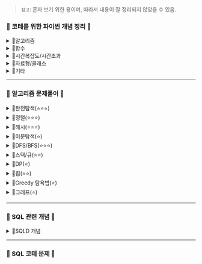 > `참고`: 혼자 보기 위한 용이며, 따라서 내용이 잘 정리되지 않았을 수 있음.

### 🩷 코테를 위한 파이썬 개념 정리 🩷
<details>
<summary>📂알고리즘</summary>
  
- [누적합 알고리즘 (Prefix Sum Algorithm)](https://github.com/SeoMiYoung/miyoung-zone/issues/17)
- [Maximum Subarray Problem 을 푸는 방법: Brute-force Algorithm & Kadane Algorithm](https://github.com/SeoMiYoung/miyoung-zone/issues/19)
- [그리디 알고리즘(탐욕법, Greedy Algorithm)](https://github.com/SeoMiYoung/miyoung-zone/issues/26)
- [스택/큐](https://github.com/SeoMiYoung/miyoung-zone/issues/42)
- [프로그래밍에서 그래프를 표현하는 방법 2가지](https://github.com/SeoMiYoung/miyoung-zone/issues/43)
- [DFS](https://github.com/SeoMiYoung/miyoung-zone/issues/44)
- [BFS](https://github.com/SeoMiYoung/miyoung-zone/issues/46)
- [BFS와 DFS의 비교](https://github.com/SeoMiYoung/miyoung-zone/issues/47)
- [정렬 알고리즘 모음](https://github.com/SeoMiYoung/miyoung-zone/issues/51)
- [이진탐색 개념](https://github.com/SeoMiYoung/miyoung-zone/issues/53)
- [이진탐색 라이브러리 bisect](https://github.com/SeoMiYoung/miyoung-zone/issues/54)
- [파라메트릭 서치 (Parametric Search)](https://github.com/SeoMiYoung/miyoung-zone/issues/57)
- [[이취코/p208] 다이나믹 프로그래밍](https://github.com/SeoMiYoung/miyoung-zone/issues/58)
- [[이취코/p217] 1로 만들기, DP](https://github.com/SeoMiYoung/miyoung-zone/issues/59)
- [모든 경우의 수 구하기](https://github.com/SeoMiYoung/miyoung-zone/issues/66)
</details>
<details>
<summary>📂함수</summary>

- [대소문자 변환](https://github.com/SeoMiYoung/miyoung-zone/issues/2)
- [파이썬 내장 함수를 사용해서 정렬하기](https://github.com/SeoMiYoung/miyoung-zone/issues/3)
- [split()과 split(' ')](https://github.com/SeoMiYoung/miyoung-zone/issues/4)
- [평균 계산, round함수, math.ceil()과 math.floor()함수](https://github.com/SeoMiYoung/miyoung-zone/issues/5)
- [배열에서 특정 값의 인덱스 찾기 - index()](https://github.com/SeoMiYoung/miyoung-zone/issues/8)
- [zfill(), rjust(), ljust()](https://github.com/SeoMiYoung/miyoung-zone/issues/9)
- [2진수, 8진수, 16진수 변환](https://github.com/SeoMiYoung/miyoung-zone/issues/10)
- [순서를 뒤집는 여러가지 방법](https://github.com/SeoMiYoung/miyoung-zone/issues/15)
- [.join() 메서드](https://github.com/SeoMiYoung/miyoung-zone/issues/16)
- [hash() 내장 함수](https://github.com/SeoMiYoung/miyoung-zone/issues/22)
- [startswith(), endswith()](https://github.com/SeoMiYoung/miyoung-zone/issues/24)
- [min(), max()](https://github.com/SeoMiYoung/miyoung-zone/issues/31)
- [len()](https://github.com/SeoMiYoung/miyoung-zone/issues/32)
- [문자열을 연결하는 두가지 방법 - join(), +연산자](https://github.com/SeoMiYoung/miyoung-zone/issues/35)
- [문자를 어떻게 대응되는 숫자로 변환할까?](https://github.com/SeoMiYoung/miyoung-zone/issues/37)
- [함수 형태](https://github.com/SeoMiYoung/miyoung-zone/issues/60)
- [파이썬의 형변환](https://github.com/SeoMiYoung/miyoung-zone/issues/63)
- [zip()](https://github.com/SeoMiYoung/miyoung-zone/issues/64)
- [enumerate()](https://github.com/SeoMiYoung/miyoung-zone/issues/67)
- [strip()](https://github.com/SeoMiYoung/miyoung-zone/issues/70)
- [replace()](https://github.com/SeoMiYoung/miyoung-zone/issues/71)
- [permutations, combinations 순열과 조합](https://github.com/SeoMiYoung/miyoung-zone/issues/78)
- [단순정렬 VS. cmp_to_key() 정렬 비교](https://github.com/SeoMiYoung/miyoung-zone/issues/122)
- [math.ceil(x), math.floor(x), math.round(x)](https://github.com/SeoMiYoung/miyoung-zone/issues/125)
</details>
<details>
<summary>📂시간복잡도/시간초과</summary>

- [for문 구조에 따른 알고리즘 효율성 비교](https://github.com/SeoMiYoung/miyoung-zone/issues/1)
- [시간초과 해결 --> map()의 두번째 인자?, set()의 개념](https://github.com/SeoMiYoung/miyoung-zone/issues/6)
- [[D2/1859] 시간 초과... => 뒤에서부터 접근하는 방식은 어떨까?](https://github.com/SeoMiYoung/miyoung-zone/issues/18)
- [[hash/완주하지 못한 선수] remove함수로 인한, 파이썬 효율성 테스트 실패](https://github.com/SeoMiYoung/miyoung-zone/issues/20)
- [복잡도란 무엇일까?](https://github.com/SeoMiYoung/miyoung-zone/issues/25)
- [[hash/전화번호 목록] 왜 이중 for문을 사용하고도 시간초과가 발생하지 않았을까?](https://github.com/SeoMiYoung/miyoung-zone/issues/65)
</details>
<details>
<summary>📂자료형/클래스</summary>

- [리스트](https://github.com/SeoMiYoung/miyoung-zone/issues/11)
- [딕셔너리](https://github.com/SeoMiYoung/miyoung-zone/issues/21)
- [Counter (collections 모듈에 포함된 클래스)](https://github.com/SeoMiYoung/miyoung-zone/issues/23)
- [리스트와 튜플 비교](https://github.com/SeoMiYoung/miyoung-zone/issues/38)
- [2차원 배열 채우기](https://github.com/SeoMiYoung/miyoung-zone/issues/39)
- [집합](https://github.com/SeoMiYoung/miyoung-zone/issues/56)
- [set()의 개념](https://github.com/SeoMiYoung/miyoung-zone/issues/6)
- [리스트 컴프리헨션](https://github.com/SeoMiYoung/miyoung-zone/issues/69)
</details>
<details>
<summary>📂기타</summary>

- [base64 인코딩 원리](https://github.com/SeoMiYoung/miyoung-zone/issues/7)
- [파이썬에서 메모리 재할당이 일어나지 않는 경우](https://github.com/SeoMiYoung/miyoung-zone/issues/13)
- [깊은복사, 얕은복사](https://github.com/SeoMiYoung/miyoung-zone/issues/14)
- [/과 //의 차이](https://github.com/SeoMiYoung/miyoung-zone/issues/27)
- [코딩테스트에서 숫자를 입력받는 방법](https://github.com/SeoMiYoung/miyoung-zone/issues/28)
- [문자열과 변수를 합해서 결과를 출력하는 방법](https://github.com/SeoMiYoung/miyoung-zone/issues/29)
- [우리는 문제를 풀기전에 입력 제한을 먼저 봐야한다.](https://github.com/SeoMiYoung/miyoung-zone/issues/30)
- [파이썬의 while문 - 반복, 무한반복](https://github.com/SeoMiYoung/miyoung-zone/issues/33)
- [파이썬의 반복문에서 사용할 수 있는 제어문](https://github.com/SeoMiYoung/miyoung-zone/issues/34)
- [멤버십 테스트 - in, not in](https://github.com/SeoMiYoung/miyoung-zone/issues/36)
- [global 키워드란?](https://github.com/SeoMiYoung/miyoung-zone/issues/41)
- [출력에서의 end 매개변수](https://github.com/SeoMiYoung/miyoung-zone/issues/45)
- [input으로 들어오는 값을 나눠서 저장하려면?](https://github.com/SeoMiYoung/miyoung-zone/issues/49)
- [swap](https://github.com/SeoMiYoung/miyoung-zone/issues/52)
- [빠르게 입력받기 - input()대신 sys 라이브러리](https://github.com/SeoMiYoung/miyoung-zone/issues/55)
- [파이썬의 연산자 - 비교연산자, 논리연산자](https://github.com/SeoMiYoung/miyoung-zone/issues/61)
- [for in 순회](https://github.com/SeoMiYoung/miyoung-zone/issues/62)
- [지역변수, 전역변수, nonlocal, global](https://github.com/SeoMiYoung/miyoung-zone/issues/81)
- [generator expression](https://github.com/SeoMiYoung/miyoung-zone/issues/129)
</details>

----------------------------------------------------------------------------------------------------------------------

### 💙 알고리즘 문제풀이 💙
<details>
<summary>📂완전탐색(⭐⭐⭐)</summary>

> 💡완전탐색 문제는 모든 경우를 다 살펴봐야 풀 수 있는 문제이다!  
> 보통 간단한 문제 --> 반복문 활용 <br/>
> 복잡한 문제 --> 재귀(백트래킹) 활용  // 물론 재귀 외의 방법도 있긴 함
  
- [최소직사각형](https://github.com/SeoMiYoung/miyoung-zone/issues/76) [<문제 링크>](https://school.programmers.co.kr/learn/courses/30/lessons/86491) `아이디어 문제`
- [모의고사](https://github.com/SeoMiYoung/miyoung-zone/issues/77) [<문제 링크>](https://school.programmers.co.kr/learn/courses/30/lessons/42840) `enumerate()`
- [소수찾기](https://github.com/SeoMiYoung/miyoung-zone/issues/79) [<문제 링크>](https://school.programmers.co.kr/learn/courses/30/lessons/42839) `itertools의 permutations` `백트래킹` `DFS`
- [카펫](https://github.com/SeoMiYoung/miyoung-zone/issues/80) [<문제 링크>](https://school.programmers.co.kr/learn/courses/30/lessons/42842)
- [피로도](https://github.com/SeoMiYoung/miyoung-zone/issues/72) [<문제 링크>](https://school.programmers.co.kr/learn/courses/30/lessons/87946) `DFS`
- [전력망을 둘로 나누기](https://github.com/SeoMiYoung/miyoung-zone/issues/82) [<문제 링크>](https://school.programmers.co.kr/learn/courses/30/lessons/86971) `BFS`
- [모음사전](https://github.com/SeoMiYoung/miyoung-zone/issues/119) [<문제 링크>](https://school.programmers.co.kr/learn/courses/30/lessons/84512) `DFS`
</details>
<details>
<summary>📂정렬(⭐⭐⭐)</summary>

- [K번째수](https://github.com/SeoMiYoung/miyoung-zone/issues/120) [<문제 링크>](https://school.programmers.co.kr/learn/courses/30/lessons/42748) `파이썬 정렬 내장함수` `리스트 슬라이싱`
- [가장 큰 수](https://github.com/SeoMiYoung/miyoung-zone/issues/121) [<문제 링크>](https://school.programmers.co.kr/learn/courses/30/lessons/42746) `cmp_to_key()`
- [H-index](https://github.com/SeoMiYoung/miyoung-zone/issues/123) [<문제 링크>](https://school.programmers.co.kr/learn/courses/30/lessons/42747)
- [그 외 정렬 알고리즘](https://github.com/SeoMiYoung/miyoung-zone/issues/51)
</details>
<details>
<summary>📂해시(⭐⭐⭐)</summary>
</details>
<details>
<summary>📂이분탐색(⭐)</summary>
</details>
<details>
<summary>📂DFS/BFS(⭐⭐⭐)</summary>
</details>
<details>
<summary>📂스택/큐(⭐⭐)</summary>
  
- [같은 숫자는 싫어](https://github.com/SeoMiYoung/miyoung-zone/issues/124) [<문제 링크>](https://school.programmers.co.kr/learn/courses/30/lessons/12906) `deque()`
- [기능개발](https://github.com/SeoMiYoung/miyoung-zone/issues/126) [<문제 링크>](https://school.programmers.co.kr/learn/courses/30/lessons/42586) `deque() 관련 함수 숙지`, `큐를 왜 사용해야 하는지 생각해 볼 수 있었음`
- [올바른 괄호](https://github.com/SeoMiYoung/miyoung-zone/issues/127) [<문제 링크>](https://school.programmers.co.kr/learn/courses/30/lessons/12909) `스택(파이썬에서는 list사용)`
- [프로세스](https://github.com/SeoMiYoung/miyoung-zone/issues/128) [<문제 링크>](https://school.programmers.co.kr/learn/courses/30/lessons/42587) `deque()`, `generator expression`
- [다리를 지나는 트럭](https://github.com/SeoMiYoung/miyoung-zone/issues/130) [<문제 링크>](https://school.programmers.co.kr/learn/courses/30/lessons/42583) `deque()`, `시간 초과 주의`
- [주식가격]() [<문제 링크>](https://school.programmers.co.kr/learn/courses/30/lessons/42584)
</details>
<details>
<summary>📂DP(⭐)</summary>
</details>
<details>
<summary>📂힙(⭐⭐)</summary>
</details>
<details>
<summary>📂Greedy 탐욕법(⭐)</summary>
</details>
<details>
<summary>📂그래프(⭐)</summary>
</details>

----------------------------------------------------------------------------------------------------------------------

### 🧡 SQL 관련 개념 🧡
<details>
<summary>📂SQLD 개념</summary>
  
- [1.1 데이터 모델의 이해](https://github.com/SeoMiYoung/miyoung-zone/issues/83)
- [1.2 엔터티](https://github.com/SeoMiYoung/miyoung-zone/issues/84)
- [1.3 속성, 1.4 도메인](https://github.com/SeoMiYoung/miyoung-zone/issues/85)
- [1.5 식별자](https://github.com/SeoMiYoung/miyoung-zone/issues/86)
- [2.1 정규화](https://github.com/SeoMiYoung/miyoung-zone/issues/87)
- [2.2 관계와 조인의 이해](https://github.com/SeoMiYoung/miyoung-zone/issues/88)
- [2.4 Null 속성의 이해](https://github.com/SeoMiYoung/miyoung-zone/issues/89)
- [2.5 본질식별자 VS. 인조식별자](https://github.com/SeoMiYoung/miyoung-zone/issues/90)
- [3.1 관계형 데이터베이스 개요](https://github.com/SeoMiYoung/miyoung-zone/issues/91)
- [3.2 SELECT문](https://github.com/SeoMiYoung/miyoung-zone/issues/92)
- [3.3 함수 - 문자열을 다루는 SQL함수](https://github.com/SeoMiYoung/miyoung-zone/issues/93)
- [3.3 함수 - Null 관련 함수](https://github.com/SeoMiYoung/miyoung-zone/issues/94)
- [3.4 WHERE절](https://github.com/SeoMiYoung/miyoung-zone/issues/95)
- [*, COUNT(컬럼명), COUNT(*)](https://github.com/SeoMiYoung/miyoung-zone/issues/96)
- [왜 NULL을 다룰 때는 일반적인 비교 연산자 =를 사용할 수 없을까](https://github.com/SeoMiYoung/miyoung-zone/issues/97)
- [3.5 GROUP BY절, DISTINCT, HAVING절](https://github.com/SeoMiYoung/miyoung-zone/issues/98)
- [3.7 조인](https://github.com/SeoMiYoung/miyoung-zone/issues/99)
- [테이블 병합 - (1) JOIN, (2) UNION](https://github.com/SeoMiYoung/miyoung-zone/issues/100)
- [BETWEEN A AND B - 문자열의 대소 비교](https://github.com/SeoMiYoung/miyoung-zone/issues/101)
- [외래키(FK), KEY의 개념](https://github.com/SeoMiYoung/miyoung-zone/issues/102)
- [교차 엔터티](https://github.com/SeoMiYoung/miyoung-zone/issues/103)
- [4.1 서브쿼리](https://github.com/SeoMiYoung/miyoung-zone/issues/104)
- [TO_CHAR()과 DATE가 보통 함께 사용되는 이유](https://github.com/SeoMiYoung/miyoung-zone/issues/105)
- [4.1 중첩 서브쿼리](https://github.com/SeoMiYoung/miyoung-zone/issues/106)
- [4.3 그룹함수](https://github.com/SeoMiYoung/miyoung-zone/issues/107)
- [4.4 윈도우 함수](https://github.com/SeoMiYoung/miyoung-zone/issues/109)
- [4.5 Top N 쿼리](https://github.com/SeoMiYoung/miyoung-zone/issues/108)
- [4.6 계층형 질의와 셀프 조인](https://github.com/SeoMiYoung/miyoung-zone/issues/110)
- [4.7 PIVOT절과 UNPIVOT절](https://github.com/SeoMiYoung/miyoung-zone/issues/111)
- [4.8 정규표현식](https://github.com/SeoMiYoung/miyoung-zone/issues/112)
- [트랜잭션, COMMIT, ROLLBACK, SAVEPOINT](https://github.com/SeoMiYoung/miyoung-zone/issues/113)
- [5.3 DDL (참조 무결성 제약조건), DCL](https://github.com/SeoMiYoung/miyoung-zone/issues/114)
- [5.3 DDL - DROP / TRUNCATE / DELETE의 차이](https://github.com/SeoMiYoung/miyoung-zone/issues/115)
- [CONSTRAINT(제약 조건)](https://github.com/SeoMiYoung/miyoung-zone/issues/116)
- [INDEX](https://github.com/SeoMiYoung/miyoung-zone/issues/117)
- [UNDO, REDO](https://github.com/SeoMiYoung/miyoung-zone/issues/118)
</details>

----------------------------------------------------------------------------------------------------------------------

### 💚 SQL 코테 문제 💚






















